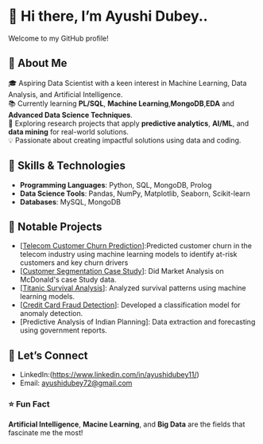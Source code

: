# 👋 Hi there, I’m Ayushi Dubey.. 

Welcome to my GitHub profile!  

## 🚀 About Me  
🎓 Aspiring Data Scientist with a keen interest in Machine Learning, Data Analysis, and Artificial Intelligence.  
📚 Currently learning **PL/SQL**, **Machine Learning**,**MongoDB**,**EDA** and **Advanced Data Science Techniques**.  
🔭 Exploring research projects that apply **predictive analytics**, **AI/ML**, and **data mining** for real-world solutions.  
💡 Passionate about creating impactful solutions using data and coding.  

## 🌟 Skills & Technologies  
- **Programming Languages**: Python, SQL, MongoDB,  Prolog  
- **Data Science Tools**: Pandas, NumPy, Matplotlib, Seaborn, Scikit-learn  
- **Databases**: MySQL, MongoDB

## 📂 Notable Projects  
- [[Telecom Customer Churn Prediction](https://github.com/AyushiDubey22/Telecom-Customer-Churn-Prediction-/tree/main)]:Predicted customer churn in the telecom industry using machine learning models to identify at-risk customers and key churn drivers
- [[Customer Segmentation Case Study](https://github.com/AyushiDubey22/McDonalds-Case-Study/tree/main)]: Did Market Analysis on McDonald's case Study data. 
- [[Titanic Survival Analysis](https://github.com/AyushiDubey22/Titanic-Survival-Analysis/blob/main/Untitled5.ipynb)]: Analyzed survival patterns using machine learning models.  
- [[Credit Card Fraud Detection](https://github.com/AyushiDubey22/Credit-card-)]: Developed a classification model for anomaly detection.  
- [Predictive Analysis of Indian Planning]: Data extraction and forecasting using government reports.


## 🤝 Let’s Connect  
- LinkedIn:(https://www.linkedin.com/in/ayushidubey11/)
- Email: ayushidubey72@gmail.com
  
### ⭐ Fun Fact  
**Artificial Intelligence**, **Macine Learning**, and **Big Data** are the fields that fascinate me the most!  

